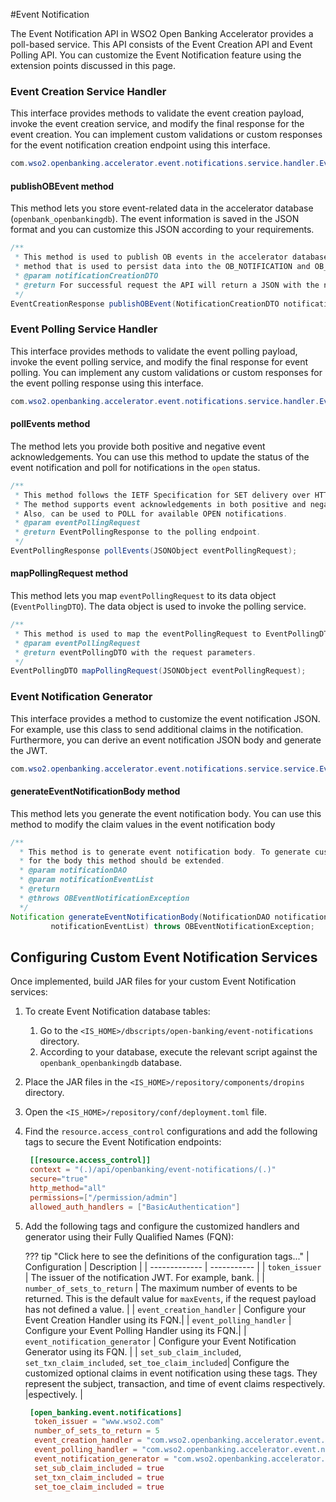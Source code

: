 #Event Notification

The Event Notification API in WSO2 Open Banking Accelerator provides a poll-based service. This API consists of the
Event Creation API and Event Polling API. You can customize the Event Notification feature using the extension
points discussed in this page.

### Event Creation Service Handler

This interface provides methods to validate the event creation payload, invoke the event creation service, and modify
the final response for the event creation. You can implement custom validations or custom responses for the event
notification creation endpoint using this interface.

``` java
com.wso2.openbanking.accelerator.event.notifications.service.handler.EventCreationServiceHandler
```

#### publishOBEvent method

This method lets you store event-related data in the accelerator database (`openbank_openbankingdb`).
The event information is saved in the JSON format and you can customize this JSON according to your requirements.

``` java
/**
 * This method is used to publish OB events in the accelerator database. The method is a generic
 * method that is used to persist data into the OB_NOTIFICATION and OB_NOTIFICATION_EVENT tables.
 * @param notificationCreationDTO
 * @return For successful request the API will return a JSON with the notificationID
 */
EventCreationResponse publishOBEvent(NotificationCreationDTO notificationCreationDTO);
```

### Event Polling Service Handler

This interface provides methods to validate the event polling payload, invoke the event polling service, and modify
the final response for event polling. You can implement any custom validations or custom responses for the event
polling response using this interface.

``` java
com.wso2.openbanking.accelerator.event.notifications.service.handler.EventPollingServiceHandler
```

#### pollEvents method

The method lets you provide both positive and negative event acknowledgements. You can use this method to update the
status of the event notification and poll for notifications in the `open` status. 

``` java
/**
 * This method follows the IETF Specification for SET delivery over HTTP.
 * The method supports event acknowledgements in both positive and negative.
 * Also, can be used to POLL for available OPEN notifications.
 * @param eventPollingRequest
 * @return EventPollingResponse to the polling endpoint.
 */
EventPollingResponse pollEvents(JSONObject eventPollingRequest);
```

#### mapPollingRequest method

This method lets you map `eventPollingRequest` to its data object (`EventPollingDTO`). The data object is used to invoke 
the polling service.

``` java
/**
 * This method is used to map the eventPollingRequest to EventPollingDTO
 * @param eventPollingRequest
 * @return eventPollingDTO with the request parameters.
 */
EventPollingDTO mapPollingRequest(JSONObject eventPollingRequest);
```

### Event Notification Generator

This interface provides a method to customize the event notification JSON. For example, use this class to send additional 
claims in the notification. Furthermore, you can derive an event notification JSON body and generate the JWT.

``` java
com.wso2.openbanking.accelerator.event.notifications.service.service.EventNotificationGenerator
```

#### generateEventNotificationBody method

This method lets you generate the event notification body. You can use this method to modify the claim values in 
the event notification body

``` java
/**
  * This method is to generate event notification body. To generate custom values
  * for the body this method should be extended.
  * @param notificationDAO
  * @param notificationEventList
  * @return
  * @throws OBEventNotificationException
  */
Notification generateEventNotificationBody(NotificationDAO notificationDAO, List<NotificationEvent>
         notificationEventList) throws OBEventNotificationException;
```

## Configuring Custom Event Notification Services

Once implemented, build JAR files for your custom Event Notification services:

1. To create Event Notification database tables:
     1. Go to the `<IS_HOME>/dbscripts/open-banking/event-notifications` directory.
     2. According to your database, execute the relevant script against the `openbank_openbankingdb` database.
2. Place the JAR files in the `<IS_HOME>/repository/components/dropins` directory.
3. Open the `<IS_HOME>/repository/conf/deployment.toml` file.
4. Find the `resource.access_control` configurations and add the following tags to secure the Event Notification endpoints:
      ``` toml
       [[resource.access_control]]
       context = "(.)/api/openbanking/event-notifications/(.)"
       secure="true"
       http_method="all"
       permissions=["/permission/admin"]
       allowed_auth_handlers = ["BasicAuthentication"]
      ```
5. Add the following tags and configure the customized handlers and generator using their Fully Qualified Names (FQN):

    ??? tip "Click here to see the definitions of the configuration tags..."
         | Configuration | Description |
         | ------------- | ----------- |
         | `token_issuer` | The issuer of the notification JWT. For example, bank. |
         | `number_of_sets_to_return` | The maximum number of events to be returned. This is the default value for `maxEvents`, if the request payload has not defined a value. |
         | `event_creation_handler` | Configure your Event Creation Handler using its FQN.|
         | `event_polling_handler` | Configure your Event Polling Handler using its FQN.|
         | `event_notification_generator` | Configure your Event Notification Generator using its FQN. |
         | `set_sub_claim_included`, `set_txn_claim_included`, `set_toe_claim_included`| Configure the customized optional claims in event notification using these tags. They represent the subject, transaction, and time of event claims respectively. |espectively. |

      ``` toml 
       [open_banking.event.notifications]
        token_issuer = "www.wso2.com"
        number_of_sets_to_return = 5
        event_creation_handler = "com.wso2.openbanking.accelerator.event.notifications.service.handler.DefaultEventCreationServiceHandler"
        event_polling_handler = "com.wso2.openbanking.accelerator.event.notifications.service.handler.DefaultEventPollingServiceHandler"
        event_notification_generator = "com.wso2.openbanking.accelerator.event.notifications.service.service.DefaultEventNotificationGenerator"
        set_sub_claim_included = true
        set_txn_claim_included = true
        set_toe_claim_included = true
      ```



